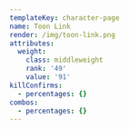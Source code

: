 ```yaml
---
templateKey: character-page
name: Toon Link
render: /img/toon-link.png
attributes:
  weight:
    class: middleweight
    rank: '49'
    value: '91'
killConfirms:
  - percentages: {}
combos:
  - percentages: {}
---
```


